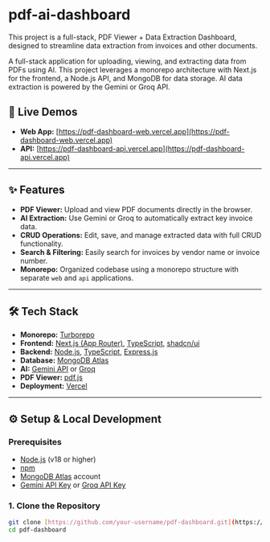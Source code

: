 # pdf-ai-dashboard
This project is a full-stack, PDF Viewer + Data Extraction Dashboard, designed to streamline data extraction from invoices and other documents.

A full-stack application for uploading, viewing, and extracting data from PDFs using AI. This project leverages a monorepo architecture with Next.js for the frontend, a Node.js API, and MongoDB for data storage. AI data extraction is powered by the Gemini or Groq API.

## 🚀 Live Demos

- **Web App:** [https://pdf-dashboard-web.vercel.app](https://pdf-dashboard-web.vercel.app)
- **API:** [https://pdf-dashboard-api.vercel.app](https://pdf-dashboard-api.vercel.app)

---

## ✨ Features

- **PDF Viewer:** Upload and view PDF documents directly in the browser.
- **AI Extraction:** Use Gemini or Groq to automatically extract key invoice data.
- **CRUD Operations:** Edit, save, and manage extracted data with full CRUD functionality.
- **Search & Filtering:** Easily search for invoices by vendor name or invoice number.
- **Monorepo:** Organized codebase using a monorepo structure with separate `web` and `api` applications.

---

## 🛠️ Tech Stack

- **Monorepo:** [Turborepo](https://turborepo.org)
- **Frontend:** [Next.js (App Router)](https://nextjs.org), [TypeScript](https://www.typescriptlang.org), [shadcn/ui](https://ui.shadcn.com)
- **Backend:** [Node.js](https://nodejs.org), [TypeScript](https://www.typescriptlang.org), [Express.js](https://expressjs.com)
- **Database:** [MongoDB Atlas](https://www.mongodb.com/cloud/atlas)
- **AI:** [Gemini API](https://ai.google.dev/) or [Groq](https://groq.com)
- **PDF Viewer:** [pdf.js](https://mozilla.github.io/pdf.js/)
- **Deployment:** [Vercel](https://vercel.com)

---

## ⚙️ Setup & Local Development

### Prerequisites

- [Node.js](https://nodejs.org/en) (v18 or higher)
- [npm](https://www.npmjs.com/)
- [MongoDB Atlas](https://www.mongodb.com/cloud/atlas) account
- [Gemini API Key](https://ai.google.dev/) or [Groq API Key](https://groq.com)

### 1. Clone the Repository

```bash
git clone [https://github.com/your-username/pdf-dashboard.git](https://github.com/your-username/pdf-dashboard.git)
cd pdf-dashboard
